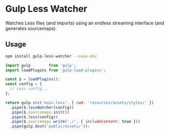 # Gulp Less Watcher

Watches Less files (and imports) using an endless streaming interface (and generates sourcemaps).

## Usage

```bash
npm install gulp-less-watcher --save-dev
```

```javascript
import gulp        from 'gulp';
import loadPlugins from 'gulp-load-plugins';

const $ = loadPlugins();
const config = {
  // Less config...
};

return gulp.src('main.less', { cwd: 'resources/assets/styles/' })
  .pipe($.lessWatcher(config))
  .pipe($.sourcemaps.init())
  .pipe($.less(config))
  .pipe($.sourcemaps.write('./', { includeContent: true }))
  .pipe(gulp.dest('public/assets/'));
```

